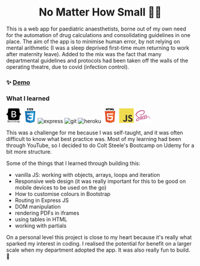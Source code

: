 
<h1 align="center">No Matter How Small 👶🏻</h1>

This is a web app for paediatric anaesthetists, borne out of my own need for the automation of drug calculations and consolidating guidelines in one place. The aim of the app is to minimise human error, by not relying on mental arithmetic (I was a sleep deprived first-time mum returning to work after maternity leave). Added to the mix was the fact that many departmental guidelines and protocols had been taken off the walls of the operating theatre, due to covid (infection control).

### ✨ [Demo](https://paedsinduction.com/)

### What I learned

<img src="https://raw.githubusercontent.com/devicons/devicon/master/icons/bootstrap/bootstrap-plain-wordmark.svg" alt="bootstrap" width="40" height="40"/>  <img src="https://raw.githubusercontent.com/devicons/devicon/master/icons/css3/css3-original-wordmark.svg" alt="css3" width="40" height="40"/><img src="https://img.icons8.com/office/512/express-js.png" alt="express" width="40" height="40"/> <img src="https://www.vectorlogo.zone/logos/git-scm/git-scm-icon.svg" alt="git" width="40" height="40"/>  <img src="https://www.vectorlogo.zone/logos/heroku/heroku-icon.svg" alt="heroku" width="40" height="40"/>  <img src="https://raw.githubusercontent.com/devicons/devicon/master/icons/html5/html5-original-wordmark.svg" alt="html5" width="40" height="40"/>  <img src="https://raw.githubusercontent.com/devicons/devicon/master/icons/javascript/javascript-original.svg" alt="javascript" width="40" height="40"/>  <img src="https://raw.githubusercontent.com/devicons/devicon/master/icons/sass/sass-original.svg" alt="sass" width="40" height="40"/>

This was a challenge for me because I was self-taught, and it was often difficult to know what best practice was. Most of my learning had been through YouTube, so I decided to do Colt Steele's Bootcamp on Udemy for a bit more structure.

Some of the things that I learned through building this:
- vanilla JS: working with objects, arrays, loops and iteration
- Responsive web design (it was really important for this to be good on mobile devices to be used on the go)
- How to customise colours in Bootstrap
- Routing in Express JS
- DOM manipulation
- rendering PDFs in iframes
- using tables in HTML
- working with partials

On a personal level this project is close to my heart because it's really what sparked my interest in coding. I realised the potential for benefit on a larger scale when my department adopted the app. It was also really fun to build. 💫
